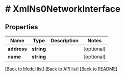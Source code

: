 # # XmlNs0NetworkInterface

## Properties

Name | Type | Description | Notes
------------ | ------------- | ------------- | -------------
**address** | **string** |  | [optional]
**name** | **string** |  | [optional]

[[Back to Model list]](../../README.md#models) [[Back to API list]](../../README.md#endpoints) [[Back to README]](../../README.md)
